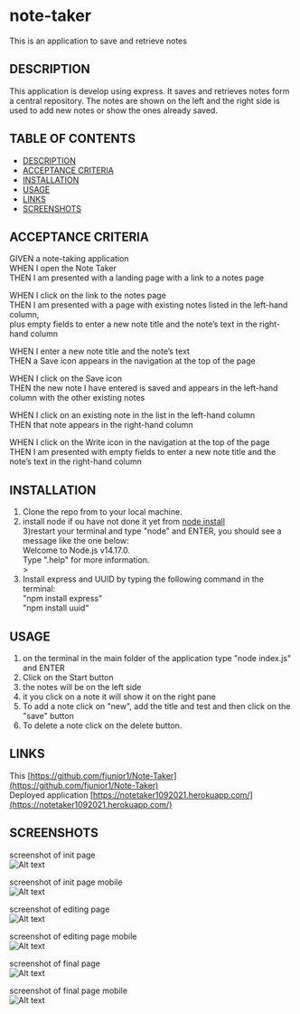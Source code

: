 # note-taker
This is an application to save and retrieve notes


## DESCRIPTION
This application is develop using express. It saves and retrieves notes form a central repository. The notes are shown on the left and the right side is used to add new notes or show the ones already saved.


## TABLE OF CONTENTS
- [DESCRIPTION](#description)
- [ACCEPTANCE CRITERIA](#acceptance-criteria)
- [INSTALLATION](#installation)
- [USAGE](#usage)
- [LINKS](#links)
- [SCREENSHOTS](#screenshots)

## ACCEPTANCE CRITERIA
GIVEN a note-taking application  
WHEN I open the Note Taker  
THEN I am presented with a landing page with a link to a notes page 

WHEN I click on the link to the notes page  
THEN I am presented with a page with existing notes listed in the left-hand column,  
     plus empty fields to enter a new note title and the note’s text in the right-hand column  

WHEN I enter a new note title and the note’s text  
THEN a Save icon appears in the navigation at the top of the page  

WHEN I click on the Save icon  
THEN the new note I have entered is saved and appears in the left-hand column with the other existing notes 

WHEN I click on an existing note in the list in the left-hand column  
THEN that note appears in the right-hand column  

WHEN I click on the Write icon in the navigation at the top of the page  
THEN I am presented with empty fields to enter a new note title and the note’s text in the right-hand column  


## INSTALLATION
1) Clone the repo from []() to your local machine.  
2) install node if ou have not done it yet from [node install](https://nodejs.org/en/download/)  
3)restart your terminal and type "node" and ENTER, you should see a message like the one below:  
            Welcome to Node.js v14.17.0.  
            Type ".help" for more information.  
            >   
 4) Install express and UUID by typing the following command in the terminal:  
            "npm install express"  
            "npm install uuid"  
  
## USAGE
1) on the terminal in the main folder of the application type "node index.js" and ENTER 
2) Click on the Start button
3) the notes will be on the left side
4) it you click on a note it will show it on the right pane
5) To add a note click on "new", add the title and test and then click on the "save" button
6) To delete a note click on the delete button.


## LINKS
This [https://github.com/fjunior1/Note-Taker](https://github.com/fjunior1/Note-Taker)  
Deployed application [https://notetaker1092021.herokuapp.com/](https://notetaker1092021.herokuapp.com/)  

## SCREENSHOTS

screenshot of init page  
![Alt text](./assets/new-pc.jpg?raw=true "screenshot of init on PC")  

screenshot of init page mobile  
![Alt text](./assets/new-mobile.jpg?raw=true "screenshot of init on mobie")  

screenshot of editing page  
![Alt text](./assets/editing-pc.jpg?raw=true "screenshot of editing on PC")  

screenshot of editing page mobile  
![Alt text](./assets/editing-mobile.jpg?raw=true "screenshot of editing on mobile") 

screenshot of final page  
![Alt text](./assets/final-pc.jpg?raw=true "screenshot of final on PC")  

screenshot of final page mobile  
![Alt text](./assets/final-mobile.jpg?raw=true "screenshot of final on mobie") 



